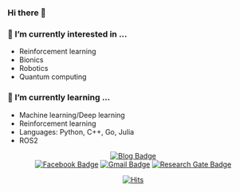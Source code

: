 ### Hi there 👋

### 🔭 I’m currently interested in ...
* Reinforcement learning
* Bionics
* Robotics
* Quantum computing

### 🌱 I’m currently learning ...
* Machine learning/Deep learning
* Reinforcement learning
* Languages: Python, C++, Go, Julia
* ROS2

<div align=center>
	
[![Blog Badge](http://img.shields.io/badge/Blog-black?style=flat-square&logo=github&link=https://curieuxjy.github.io/)](https://curieuxjy.github.io/)	
[![Facebook Badge](https://img.shields.io/badge/facebook-1877f2?style=flat-square&logo=facebook&logoColor=white&link=https://www.facebook.com/jungyeon.lee.5667/)](https://www.facebook.com/jungyeon.lee.5667/)
[![Gmail Badge](https://img.shields.io/badge/Gmail-d14836?style=flat-square&logo=Gmail&logoColor=white&link=mailto:curieuxjy@gmail.com)](mailto:curieuxjy@gmail.com)
[![Research Gate Badge](http://img.shields.io/badge/ResearchGate-00CCBB?style=flat-square&logo=ResearchGate&link=https://www.researchgate.net/profile/Jungyeon_Lee5)](https://www.researchgate.net/profile/Jungyeon_Lee5)

</div>

<div align=center>
	
[![Hits](https://hits.seeyoufarm.com/api/count/incr/badge.svg?url=https%3A%2F%2Fgithub.com%2Fcurieuxjy)](https://hits.seeyoufarm.com)

</div>

